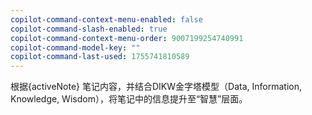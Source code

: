 ```yaml
---
copilot-command-context-menu-enabled: false
copilot-command-slash-enabled: true
copilot-command-context-menu-order: 9007199254740991
copilot-command-model-key: ""
copilot-command-last-used: 1755741810589
---
```

根据{activeNote} 笔记内容，并结合DIKW金字塔模型（Data, Information, Knowledge, Wisdom），将笔记中的信息提升至“智慧”层面。